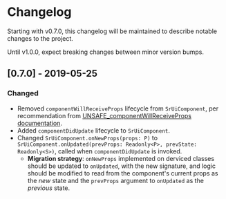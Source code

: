 # Changelog
Starting with v0.7.0, this changelog will be maintained to describe notable changes to the project.

Until v1.0.0, expect breaking changes between minor version bumps.

## [0.7.0] - 2019-05-25
### Changed
- Removed `componentWillReceiveProps` lifecycle from `SrUiComponent`, per recommendation from [UNSAFE_componentWillReceiveProps documentation](https://reactjs.org/docs/react-component.html#unsafe_componentwillreceiveprops).
- Added `componentDidUpdate` lifecycle to `SrUiComponent`.
- Changed `SrUiComponent.onNewProps(props: P)` to `SrUiComponent.onUpdated(prevProps: Readonly<P>, prevState: Readonly<S>)`, called when `componentDidUpdate` is invoked.
  - **Migration strategy**: `onNewProps` implemented on derviced classes should be updated to `onUpdated`, with the new signature, and logic should be modified to read from the component's current props as the *new* state and the `prevProps` argument to `onUpdated` as the *previous* state.